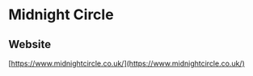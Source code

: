 # Midnight Circle

## Website

[https://www.midnightcircle.co.uk/](https://www.midnightcircle.co.uk/)






